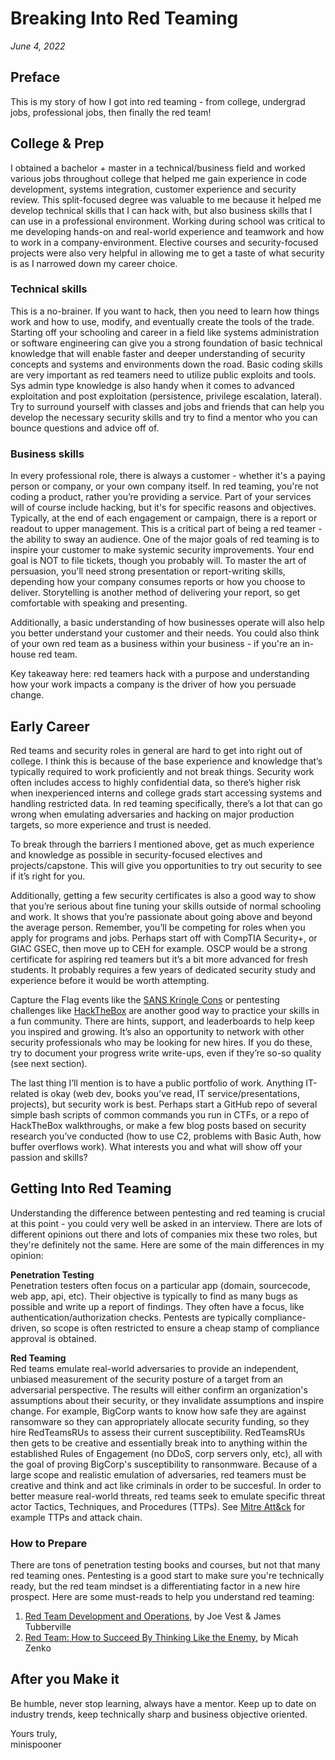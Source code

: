 # Breaking Into Red Teaming
_June 4, 2022_

## Preface
This is my story of how I got into red teaming - from college, undergrad jobs, professional jobs, then finally the red team!

## College & Prep
I obtained a bachelor + master in a technical/business field and worked various jobs throughout college that helped me gain experience in code development, systems integration, customer experience and security review. This split-focused degree was valuable to me because it helped me develop technical skills that I can hack with, but also business skills that I can use in a professional environment. Working during school was critical to me developing hands-on and real-world experience and teamwork and how to work in a company-environment. Elective courses and security-focused projects were also very helpful in allowing me to get a taste of what security is as I narrowed down my career choice.

### Technical skills
This is a no-brainer. If you want to hack, then you need to learn how things work and how to use, modify, and eventually create the tools of the trade. Starting off your schooling and career in a field like systems administration or software engineering can give you a strong foundation of basic technical knowledge that will enable faster and deeper understanding of security concepts and systems and environments down the road. Basic coding skills are very important as red teamers need to utilize public exploits and tools. Sys admin type knowledge is also handy when it comes to advanced exploitation and post exploitation (persistence, privilege escalation, lateral). Try to surround yourself with classes and jobs and friends that can help you develop the necessary security skills and try to find a mentor who you can bounce questions and advice off of.

### Business skills
In every professional role, there is always a customer - whether it's a paying person or company, or your own company itself. In red teaming, you're not coding a product, rather you’re providing a service. Part of your services will of course include hacking, but it's for specific reasons and objectives. Typically, at the end of each engagement or campaign, there is a report or readout to upper management. This is a critical part of being a red teamer - the ability to sway an audience. One of the major goals of red teaming is to inspire your customer to make systemic security improvements. Your end goal is NOT to file tickets, though you probably will. To master the art of persuasion, you'll need strong presentation or report-writing skills, depending how your company consumes reports or how you choose to deliver. Storytelling is another method of delivering your report, so get comfortable with speaking and presenting. 

Additionally, a basic understanding of how businesses operate will also help you better understand your customer and their needs. You could also think of your own red team as a business within your business - if you're an in-house red team. 

Key takeaway here: red teamers hack with a purpose and understanding how your work impacts a company is the driver of how you persuade change. 

## Early Career
Red teams and security roles in general are hard to get into right out of college. I think this is because of the base experience and knowledge that’s typically required to work proficiently and not break things. Security work often includes access to highly confidential data, so there’s higher risk when inexperienced interns and college grads start accessing systems and handling restricted data. In red teaming specifically, there’s a lot that can go wrong when emulating adversaries and hacking on major production targets, so more experience and trust is needed.

To break through the barriers I mentioned above, get as much experience and knowledge as possible in security-focused electives and projects/capstone. This will give you opportunities to try out security to see if it’s right for you.

Additionally, getting a few security certificates is also a good way to show that you’re serious about fine tuning your skills outside of normal schooling and work. It shows that you’re passionate about going above and beyond the average person. Remember, you’ll be competing for roles when you apply for programs and jobs. Perhaps start off with CompTIA Security+, or GIAC GSEC, then move up to CEH for example. OSCP would be a strong certificate for aspiring red teamers but it’s a bit more advanced for fresh students. It probably requires a few years of dedicated security study and experience before it would be worth attempting. 

Capture the Flag events like the [SANS Kringle Cons](https://www.sans.org/mlp/holiday-hack-challenge/) or pentesting challenges like [HackTheBox](https://www.hackthebox.com) are another good way to practice your skills in a fun community. There are hints, support, and leaderboards to help keep you inspired and growing. It’s also an opportunity to network with other security professionals who may be looking for new hires. If you do these, try to document your progress write write-ups, even if they’re so-so quality (see next section).

The last thing I’ll mention is to have a public portfolio of work. Anything IT-related is okay (web dev, books you’ve read, IT service/presentations, projects), but security work is best. Perhaps start a GitHub repo of several simple bash scripts of common commands you run in CTFs, or a repo of HackTheBox walkthroughs, or make a few blog posts based on security research you’ve conducted (how to use C2, problems with Basic Auth, how buffer overflows work). What interests you and what will show off your passion and skills?

## Getting Into Red Teaming
Understanding the difference between pentesting and red teaming is crucial at this point - you could very well be asked in an interview. There are lots of different opinions out there and lots of companies mix these two roles, but they're definitely not the same. Here are some of the main differences in my opinion:

**Penetration Testing**\
Penetration testers often focus on a particular app (domain, sourcecode, web app, api, etc). Their objective is typically to find as many bugs as possible and write up a report of findings. They often have a focus, like authentication/authorization checks. Pentests are typically compliance-driven, so scope is often restricted to ensure a cheap stamp of compliance approval is obtained.

**Red Teaming**\
Red teams emulate real-world adversaries to provide an independent, unbiased measurement of the security posture of a target from an adversarial perspective. The results will either confirm an organization's assumptions about their security, or they invalidate assumptions and inspire change. For example, BigCorp wants to know how safe they are against ransomware so they can appropriately allocate security funding, so they hire RedTeamsRUs to assess their current susceptibility. RedTeamsRUs then gets to be creative and essentially break into to anything within the established Rules of Engagement (no DDoS, corp servers only, etc), all with the goal of proving BigCorp's susceptibility to ransonmware. Because of a large scope and realistic emulation of adversaries, red teamers must be creative and think and act like criminals in order to be succesful. In order to better measure real-world threats, red teams seek to emulate specific threat actor Tactics, Techniques, and Procedures (TTPs). See [Mitre Att&ck](https://attack.mitre.org) for example TTPs and attack chain.

### How to Prepare
There are tons of penetration testing books and courses, but not that many red teaming ones. Pentesting is a good start to make sure you're technically ready, but the red team mindset is a differentiating factor in a new hire prospect. Here are some must-reads to help you understand red teaming:
1. [Red Team Development and Operations](https://www.amazon.com/Red-Team-Development-Operations-practical/dp/B083XVG633#), by Joe Vest & James Tubberville
2. [Red Team: How to Succeed By Thinking Like the Enemy](https://www.amazon.com/Red-Team-Succeed-Thinking-Enemy/dp/0465048943/), by Micah Zenko

## After you Make it
Be humble, never stop learning, always have a mentor. Keep up to date on industry trends, keep technically sharp and business objective oriented.

Yours truly,\
minispooner
